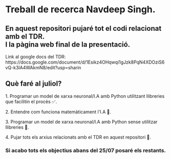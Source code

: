 # Treball de recerca Navdeep Singh.

<h2>
  En aquest repositori pujaré tot el codi relacionat amb el TDR.<br> I la pàgina web final de la presentació.
</h2>
<p>
  Link al google docs del TDR: https://docs.google.com/document/d/1Esikz4OHqwqi1gJzk8PqN4XDOziS6vQ-k3IA4WAkmN8/edit?usp=sharin
</p>
<h2>
  Què faré al juliol?
</h2>

<p>
  1. Programar un model de xarxa neuronal/I.A amb Python utilitzant llibreries que facilitin el procès ✅.
</p>
<p>
  2. Entendre com funciona matemàticament l'I.A 🚧.
</p>
<p>
  3. Programar un model de xarxa neuronal/I.A amb Python sense utilitzar llibreries 🚧.
</p>
<p>
  4. Pujar tots els arxius relacionats amb el TDR en aquest repositori 🚧.
</p>
<h3>
  Si acabo tots els objectius abans del 25/07 posaré els restants.
</h3>
